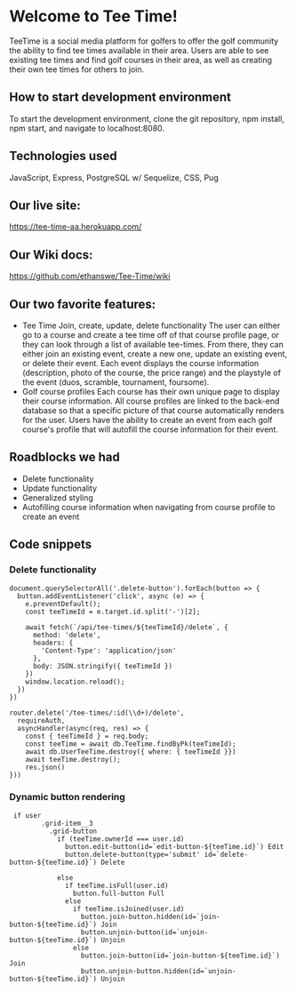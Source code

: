 # Welcome to Tee Time!

TeeTime is a social media platform for golfers to offer the golf community the ability to find tee times available in their area. Users are able to see existing tee times and find golf courses in their area, as well as creating their own tee times for others to join.


## How to start development environment
To start the development environment, clone the git repository, npm install, npm start, and navigate to localhost:8080.

## Technologies used
JavaScript, Express, PostgreSQL w/ Sequelize, CSS, Pug

## Our live site:
https://tee-time-aa.herokuapp.com/

## Our Wiki docs:
https://github.com/ethanswe/Tee-Time/wiki

## Our two favorite features:
- Tee Time Join, create, update, delete functionality
The user can either go to a course and create a tee time off of that course profile page, or they can look through a list of available tee-times. From there, they can either join an existing event, create a new one, update an existing event, or delete their event. Each event displays the course information (description, photo of the course, the price range) and the playstyle of the event (duos, scramble, tournament, foursome). 
- Golf course profiles
Each course has their own unique page to display their course information. All course profiles are linked to the back-end database so that a specific picture of that course automatically renders for the user. Users have the ability to create an event from each golf course's profile that will autofill the course information for their event. 

## Roadblocks we had
- Delete functionality 
- Update functionality
- Generalized styling 
- Autofilling course information when navigating from course profile to create an event 

## Code snippets 

### Delete functionality
```
document.querySelectorAll('.delete-button').forEach(button => {
  button.addEventListener('click', async (e) => {
    e.preventDefault();
    const teeTimeId = e.target.id.split('-')[2];

    await fetch(`/api/tee-times/${teeTimeId}/delete`, {
      method: 'delete',
      headers: {
        'Content-Type': 'application/json'
      },
      body: JSON.stringify({ teeTimeId })
    })
    window.location.reload();
  })
})

router.delete('/tee-times/:id(\\d+)/delete', 
  requireAuth, 
  asyncHandler(async(req, res) => {
    const { teeTimeId } = req.body;
    const teeTime = await db.TeeTime.findByPk(teeTimeId);
    await db.UserTeeTime.destroy({ where: { teeTimeId }})
    await teeTime.destroy();
    res.json()
}))
```
### Dynamic button rendering
```
 if user
        .grid-item__3
          .grid-button
            if (teeTime.ownerId === user.id)
              button.edit-button(id=`edit-button-${teeTime.id}`) Edit
              button.delete-button(type='submit' id=`delete-button-${teeTime.id}`) Delete

            else
              if teeTime.isFull(user.id)
                button.full-button Full
              else
                if teeTime.isJoined(user.id)
                  button.join-button.hidden(id=`join-button-${teeTime.id}`) Join
                  button.unjoin-button(id=`unjoin-button-${teeTime.id}`) Unjoin
                else
                  button.join-button(id=`join-button-${teeTime.id}`) Join
                  button.unjoin-button.hidden(id=`unjoin-button-${teeTime.id}`) Unjoin
                
```

